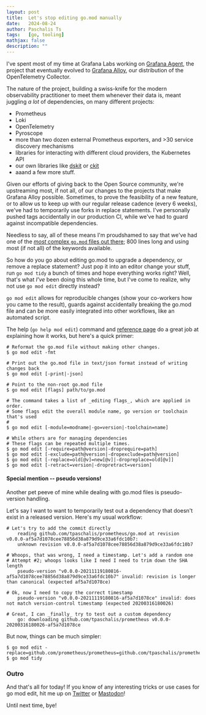 ```yaml
---
layout: post
title:  Let's stop editing go.mod manually
date:   2024-08-24
author: Paschalis Ts
tags:   [go, tooling]
mathjax: false
description: ""
---
```


I've spent most of my time at Grafana Labs working on [Grafana Agent](https://github.com/grafana/agent), the
project that eventually evolved to [Grafana Alloy](https://github.com/grafana/alloy), our distribution of the
OpenTelemetry Collector.

The nature of the project, building a swiss-knife for the modern observability
practitioner to meet them whenever their data is, meant juggling _a lot_ of
dependencies, on many different projects:

* Prometheus
* Loki
* OpenTelemetry
* Pyroscope
* more than two dozen external Prometheus exporters, and >30 service discovery mechanisms
* libraries for interacting with different cloud providers, the Kubernetes API
* our own libraries like [dskit](https://github.com/grafana/dskit) or [ckit](https://github.com/grafana/ckit)
* aaand a few more stuff.

Given our efforts of giving back to the Open Source community, we're
upstreaming most, if not all, of our changes to the projects that make Grafana
Alloy possible. Sometimes, to prove the feasibility of a new feature, or to
allow us to keep up with our regular release cadence (every 6 weeks), we've had
to temporarily use forks in replace statements. I've personally pushed tags
accidentally in our production CI, while we've had to guard against
incompatible dependencies.

Needless to say, all of these means I'm proudshamed to say that we've had one
of the [_most_ complex `go.mod` files out there](https://github.com/grafana/agent/blob/b9c3594b84e7be24fa936548782130e39636eb38/go.mod); 800 lines long and using most (if not all) of the keywords available.

So how do you go about editing go.mod to upgrade a dependency, or remove a
replace statement? Just pop it into an editor change your stuff, run `go mod tidy`
a bunch of times and hope everything works right? Well, that's what _I've_ been
doing this whole time, but I've come to realize, why not use `go mod edit`
directly instead?

`go mod edit` allows for reproducible changes (show your co-workers how you
came to the result), guards against accidentally breaking the go.mod file and
can be more easily integrated into other workflows, like an automated script.

The help (`go help mod edit`) command and [reference page](https://go.dev/ref/mod#go-mod-edit)
do a great job at explaining how it works, but here's a quick primer:

```
# Reformat the go.mod file without making other changes.
$ go mod edit -fmt

# Print out the go.mod file in text/json format instead of writing changes back
$ go mod edit [-print|-json]

# Point to the non-root go.mod file
$ go mod edit [flags] path/to/go.mod

# The command takes a list of _editing flags_, which are applied in order.
# Some flags edit the overall module name, go version or toolchain that's used
#
$ go mod edit [-module=modname|-go=version|-toolchain=name]

# While others are for managing dependencies
# These flags can be repeated multiple times.
$ go mod edit [-require=path@version|-droprequire=path]
$ go mod edit [-exclude=path@version|-dropexclude=path@version]
$ go mod edit [-replace=old[@v]=new[@v]|-dropreplace=old[@v]]
$ go mod edit [-retract=version|-dropretract=version]
```

#### Special mention -- pseudo versions!

Another pet peeve of mine while dealing with go.mod files is pseudo-version
handling.

Let's say I want to want to temporarily test out a dependency that doesn't
exist in a released version. Here's my usual workflow:

```
# Let's try to add the commit directly
	reading github.com/tpaschalis/prometheus/go.mod at revision v0.0.0-af5a7d1078cee78856d38a879d9ce33a6fdc10b7:
    unknown revision v0.0.0-af5a7d1078cee78856d38a879d9ce33a6fdc10b7

# Whoops, that was wrong, I need a timestamp. Let's add a random one
# Attempt #2; whoops looks like I need I need to trim down the SHA length
	pseudo-version "v0.0.0-20211119180816-af5a7d1078cee78856d38a879d9ce33a6fdc10b7" invalid: revision is longer than canonical (expected af5a7d1078ce)

# Ok, now I need to copy the correct timestamp
	pseudo-version "v0.0.0-20211119180816-af5a7d1078ce" invalid: does not match version-control timestamp (expected 20200316180026)

# Great, I can _finally_ try to test out a custom dependency
    go: downloading github.com/tpaschalis/prometheus v0.0.0-20200316180026-af5a7d1078ce
```

But now, things can be much simpler:

```
$ go mod edit -replace=github.com/prometheus/prometheus=github.com/tpaschalis/prometheus@1b86d54c7facda4a8d3a4df8e143283a9b498492
$ go mod tidy
```

### Outro

And that's all for today! If you know of any interesting tricks or use cases for go mod edit, hit me up on [Twitter](https://twitter.com/tpaschalis_) or [Mastodon](https://m.tpaschalis.me/@tpaschalis)!

Until next time, bye!
